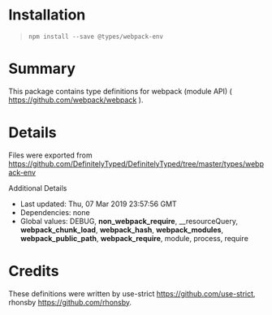 # Installation
> `npm install --save @types/webpack-env`

# Summary
This package contains type definitions for webpack (module API) ( https://github.com/webpack/webpack ).

# Details
Files were exported from https://github.com/DefinitelyTyped/DefinitelyTyped/tree/master/types/webpack-env

Additional Details
 * Last updated: Thu, 07 Mar 2019 23:57:56 GMT
 * Dependencies: none
 * Global values: DEBUG, __non_webpack_require__, __resourceQuery, __webpack_chunk_load__, __webpack_hash__, __webpack_modules__, __webpack_public_path__, __webpack_require__, module, process, require

# Credits
These definitions were written by use-strict <https://github.com/use-strict>, rhonsby <https://github.com/rhonsby>.
